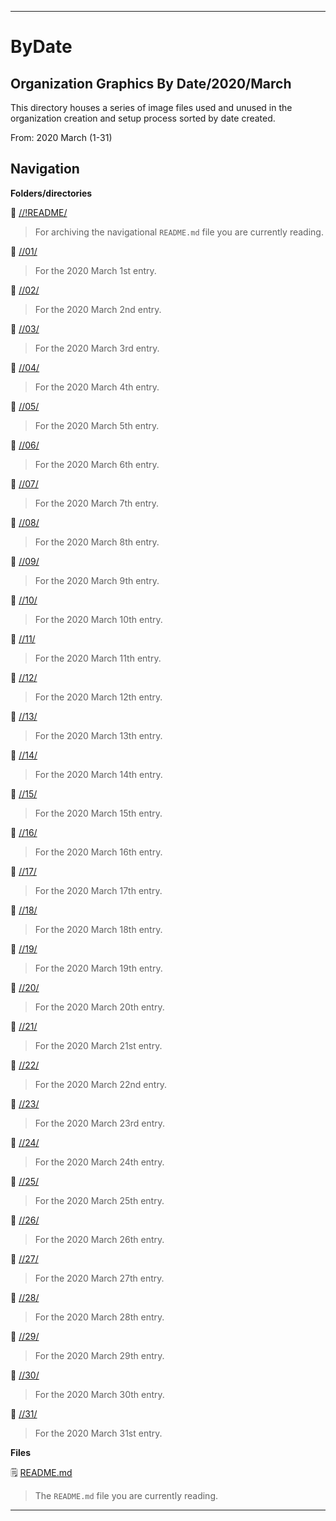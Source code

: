 
***

# ByDate

## Organization Graphics By Date/2020/March

This directory houses a series of image files used and unused in the organization creation and setup process sorted by date created.

From: 2020 March (1-31)

## Navigation

**Folders/directories**

📁 [//!README/](/OrganizationGraphics/!README/)

> For archiving the navigational `README.md` file you are currently reading.

📁 [//01/](/OrganizationGraphics/ByDate/2020/March/01/)

> For the 2020 March 1st entry.

📁 [//02/](/OrganizationGraphics/ByDate/2020/March/02/)

> For the 2020 March 2nd entry.

📁 [//03/](/OrganizationGraphics/ByDate/2020/March/03/)

> For the 2020 March 3rd entry.

📁 [//04/](/OrganizationGraphics/ByDate/2020/March/04/)

> For the 2020 March 4th entry.

📁 [//05/](/OrganizationGraphics/ByDate/2020/March/05/)

> For the 2020 March 5th entry.

📁 [//06/](/OrganizationGraphics/ByDate/2020/March/06/)

> For the 2020 March 6th entry.

📁 [//07/](/OrganizationGraphics/ByDate/2020/March/07/)

> For the 2020 March 7th entry.

📁 [//08/](/OrganizationGraphics/ByDate/2020/March/08/)

> For the 2020 March 8th entry.

📁 [//09/](/OrganizationGraphics/ByDate/2020/March/09/)

> For the 2020 March 9th entry.

📁 [//10/](/OrganizationGraphics/ByDate/2020/March/10/)

> For the 2020 March 10th entry.

📁 [//11/](/OrganizationGraphics/ByDate/2020/March/11/)

> For the 2020 March 11th entry.

📁 [//12/](/OrganizationGraphics/ByDate/2020/March/12/)

> For the 2020 March 12th entry.

📁 [//13/](/OrganizationGraphics/ByDate/2020/March/13/)

> For the 2020 March 13th entry.

📁 [//14/](/OrganizationGraphics/ByDate/2020/March/14/)

> For the 2020 March 14th entry.

📁 [//15/](/OrganizationGraphics/ByDate/2020/March/15/)

> For the 2020 March 15th entry.

📁 [//16/](/OrganizationGraphics/ByDate/2020/March/16/)

> For the 2020 March 16th entry.

📁 [//17/](/OrganizationGraphics/ByDate/2020/March/17/)

> For the 2020 March 17th entry.

📁 [//18/](/OrganizationGraphics/ByDate/2020/March/18/)

> For the 2020 March 18th entry.

📁 [//19/](/OrganizationGraphics/ByDate/2020/March/19/)

> For the 2020 March 19th entry.

📁 [//20/](/OrganizationGraphics/ByDate/2020/March/20/)

> For the 2020 March 20th entry.

📁 [//21/](/OrganizationGraphics/ByDate/2020/March/21/)

> For the 2020 March 21st entry.

📁 [//22/](/OrganizationGraphics/ByDate/2020/March/22/)

> For the 2020 March 22nd entry.

📁 [//23/](/OrganizationGraphics/ByDate/2020/March/23/)

> For the 2020 March 23rd entry.

📁 [//24/](/OrganizationGraphics/ByDate/2020/March/24/)

> For the 2020 March 24th entry.

📁 [//25/](/OrganizationGraphics/ByDate/2020/March/25/)

> For the 2020 March 25th entry.

📁 [//26/](/OrganizationGraphics/ByDate/2020/March/26/)

> For the 2020 March 26th entry.

📁 [//27/](/OrganizationGraphics/ByDate/2020/March/27/)

> For the 2020 March 27th entry.

📁 [//28/](/OrganizationGraphics/ByDate/2020/March/28/)

> For the 2020 March 28th entry.

📁 [//29/](/OrganizationGraphics/ByDate/2020/March/29/)

> For the 2020 March 29th entry.

📁 [//30/](/OrganizationGraphics/ByDate/2020/March/30/)

> For the 2020 March 30th entry.

📁 [//31/](/OrganizationGraphics/ByDate/2020/March/31/)

> For the 2020 March 31st entry.

**Files**

🗒️ [README.md](/OrganizationGraphics/ByDate/2020/March/README.md)

> The `README.md` file you are currently reading.

***

